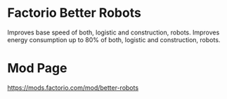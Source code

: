 # Factorio Better Robots
Improves base speed of both, logistic and construction, robots.
Improves energy consumption up to 80% of both, logistic and construction, robots.

# Mod Page
https://mods.factorio.com/mod/better-robots

